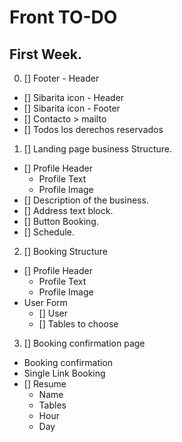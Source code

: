 # Front TO-DO

## First Week.

0. [] Footer - Header
  - [] Sibarita icon - Header
  - [] Sibarita icon - Footer
  - [] Contacto > mailto
  - [] Todos los derechos reservados
1. [] Landing page business Structure.
  - [] Profile Header
    - Profile Text
    - Profile Image
  - [] Description of the business.
  - [] Address text block.
  - [] Button Booking.
  - [] Schedule.
  <!-- - [] Map Address -->
2. [] Booking Structure
  - [] Profile Header
    - Profile Text
    - Profile Image
  - User Form
    - [] User 
    - [] Tables to choose
3. [] Booking confirmation page
  - Booking confirmation
  - Single Link Booking
  - [] Resume
    - Name
    - Tables
    - Hour
    - Day
